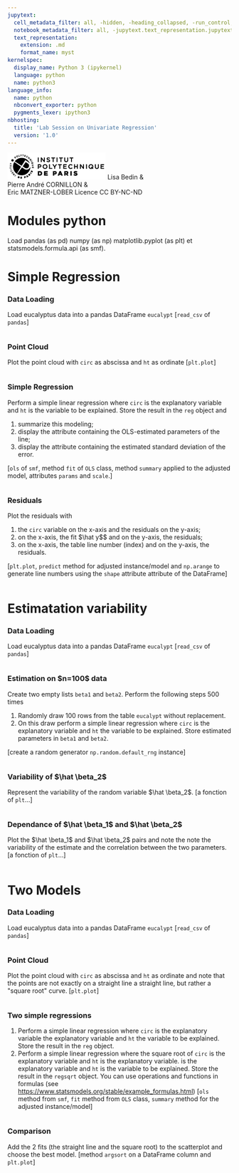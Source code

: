 ```yaml
---
jupytext:
  cell_metadata_filter: all, -hidden, -heading_collapsed, -run_control, -trusted
  notebook_metadata_filter: all, -jupytext.text_representation.jupytext_version, -jupytext.text_representation.format_version, -language_info.version, -language_info.codemirror_mode.version, -language_info.codemirror_mode, -language_info.file_extension, -language_info.mimetype, -toc
  text_representation:
    extension: .md
    format_name: myst
kernelspec:
  display_name: Python 3 (ipykernel)
  language: python
  name: python3
language_info:
  name: python
  nbconvert_exporter: python
  pygments_lexer: ipython3
nbhosting:
  title: 'Lab Session on Univariate Regression'
  version: '1.0'
---
```


<div class="licence">
<span><img src="media/logo_IPParis.png" /></span>
<span>Lisa Bedin &amp;<br />Pierre André CORNILLON &amp;<br />Eric MATZNER-LOBER</span>
<span>Licence CC BY-NC-ND</span>
</div>

# Modules python
Load pandas (as pd) numpy (as np) matplotlib.pyplot (as plt) et statsmodels.formula.api (as smf).

# Simple Regression

### Data Loading
Load eucalyptus data into a pandas DataFrame `eucalypt`
[`read_csv` of `pandas`]


```python

```

### Point Cloud
Plot the point cloud with `circ` as abscissa and `ht` as ordinate
[`plt.plot`]


```python

```

### Simple Regression
Perform a simple linear regression where `circ` is the explanatory variable
and `ht` is the variable to be explained. Store the result
in the `reg` object and 
1. summarize this modeling;
2. display the attribute containing the OLS-estimated parameters of the line;
3. display the attribute containing the estimated standard deviation of the error.

[`ols` of `smf`, method `fit` of `OLS` class, 
method `summary` applied to the adjusted model,
attributes `params` and `scale`.]


```python

```

### Residuals
Plot the residuals with
1. the `circ` variable on the x-axis and the residuals on the y-axis;
2. on the x-axis, the fit \$\hat y\$$ and on the y-axis, the residuals;
3. on the x-axis, the table line number (index) and on the y-axis, the residuals.

[`plt.plot`, `predict` method for adjusted instance/model and `np.arange` to generate line numbers using the `shape` attribute attribute of the DataFrame]


```python

```

# Estimatation variability

### Data Loading
Load eucalyptus data into a pandas DataFrame `eucalypt`
[`read_csv` of `pandas`]


```python

```

### Estimation on \$n=100\$ data
Create two empty lists `beta1` and `beta2`.
Perform the following steps 500 times
1. Randomly draw 100 rows from the table `eucalypt` without replacement.
2. On this draw perform a simple linear regression
   where `circ` is the explanatory variable and `ht` the variable to be explained. Store estimated parameters in `beta1` and `beta2`.
   
[create a random generator `np.random.default_rng` instance]


```python

```

### Variability of \$\hat \beta_2\$
Represent the variability of the random variable \$\hat \beta_2\$.
[a fonction of `plt`...]


```python

```

### Dependance of \$\hat \beta_1\$ and \$\hat \beta_2\$
Plot the \$\hat \beta_1\$ and \$\hat \beta_2\$ pairs and note the
note the variability of the estimate and the correlation
between the two parameters.
[a fonction of `plt`...]


```python

```

# Two Models

### Data Loading
Load eucalyptus data into a pandas DataFrame `eucalypt`
[`read_csv` of `pandas`]


```python

```

### Point Cloud
Plot the point cloud with `circ` as abscissa and `ht` as ordinate
and note that the points are not exactly on a straight line
a straight line, but rather a "square root" curve.
[`plt.plot`]


```python

```

### Two simple regressions
1. Perform a simple linear regression where `circ` is the explanatory variable
   the explanatory variable and `ht` the variable to be explained.
   Store the result in the `reg` object.
2. Perform a simple linear regression where the square root of `circ` is the explanatory variable and `ht` is the explanatory variable.
   is the explanatory variable and `ht` is the variable to be explained.
   Store the result in the `regsqrt` object. You can use
   operations and functions in formulas
   (see https://www.statsmodels.org/stable/example_formulas.html)
[`ols` method from `smf`, `fit` method from `OLS` class, 
`summary` method for the adjusted instance/model]


```python

```

### Comparison
Add the 2 fits (the straight line and the square root) to the scatterplot
and choose the best model.
[method `argsort` on a DataFrame column and `plt.plot`]


```python

```
